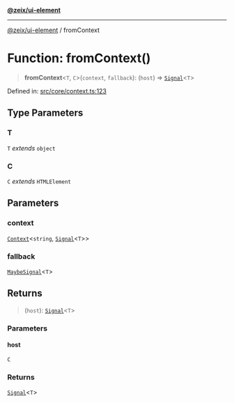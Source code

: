 [**@zeix/ui-element**](../README.md)

***

[@zeix/ui-element](../globals.md) / fromContext

# Function: fromContext()

> **fromContext**\<`T`, `C`\>(`context`, `fallback`): (`host`) => [`Signal`](../type-aliases/Signal.md)\<`T`\>

Defined in: [src/core/context.ts:123](https://github.com/zeixcom/ui-element/blob/d13febaf363936558771161c1c4f66e2034f5ec3/src/core/context.ts#L123)

## Type Parameters

### T

`T` *extends* `object`

### C

`C` *extends* `HTMLElement`

## Parameters

### context

[`Context`](../type-aliases/Context.md)\<`string`, [`Signal`](../type-aliases/Signal.md)\<`T`\>\>

### fallback

[`MaybeSignal`](../type-aliases/MaybeSignal.md)\<`T`\>

## Returns

> (`host`): [`Signal`](../type-aliases/Signal.md)\<`T`\>

### Parameters

#### host

`C`

### Returns

[`Signal`](../type-aliases/Signal.md)\<`T`\>
